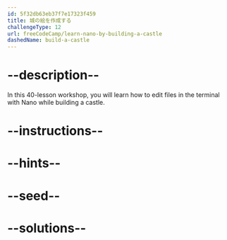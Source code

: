 ```yaml
---
id: 5f32db63eb37f7e17323f459
title: 城の絵を作成する
challengeType: 12
url: freeCodeCamp/learn-nano-by-building-a-castle
dashedName: build-a-castle
---
```


# --description--

In this 40-lesson workshop, you will learn how to edit files in the terminal with Nano while building a castle.

# --instructions--

# --hints--

# --seed--

# --solutions--
